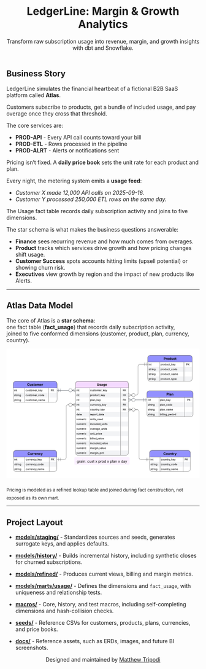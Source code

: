 <h1 align="center">LedgerLine: Margin & Growth Analytics</h1>

<p align="center">
  Transform raw subscription usage into revenue, margin, and growth insights with dbt and Snowflake.
  <br/><br/>
</p>

## Business Story

LedgerLine simulates the financial heartbeat of a fictional B2B SaaS platform called **Atlas**. 

Customers subscribe to products, get a bundle of included usage, and pay overage once they cross that threshold.  

The core services are:  
- **PROD-API** - Every API call counts toward your bill
- **PROD-ETL** - Rows processed in the pipeline
- **PROD-ALRT** - Alerts or notifications sent

Pricing isn’t fixed. A **daily price book** sets the unit rate for each product and plan.  

Every night, the metering system emits a **usage feed**:

- *Customer X made 12,000 API calls on 2025-09-16.*  
- *Customer Y processed 250,000 ETL rows on the same day.*  

The Usage fact table records daily subscription activity and joins to five dimensions.  

The star schema is what makes the business questions answerable:  
- **Finance** sees recurring revenue and how much comes from overages.
- **Product** tracks which services drive growth and how pricing changes shift usage.
- **Customer Success** spots accounts hitting limits (upsell potential) or showing churn risk.
- **Executives** view growth by region and the impact of new products like Alerts.

---

## Atlas Data Model

The core of Atlas is a **star schema**:  
one fact table (**fact_usage**) that records daily subscription activity,  
joined to five conformed dimensions (customer, product, plan, currency, country).

![LedgerLine Architecture](docs/assets/erd_physical_model_2.png)

<sub>Pricing is modeled as a refined lookup table and joined during fact construction, not exposed as its own mart.</sub>

---

## Project Layout

- **[models/staging/](models/staging/)** - Standardizes sources and seeds, generates surrogate keys, and applies defaults.

- **[models/history/](models/history/)** - Builds incremental history, including synthetic closes for churned subscriptions.

- **[models/refined/](models/refined/)** - Produces current views, billing and margin metrics.

- **[models/marts/usage/](models/marts/usage/)** - Defines the dimensions and `fact_usage`, with uniqueness and relationship tests.

- **[macros/](macros/)** - Core, history, and test macros, including self-completing dimensions and hash-collision checks.

- **[seeds/](seeds/)** - Reference CSVs for customers, products, plans, currencies, and price books.

- **[docs/](docs/)** - Reference assets, such as ERDs, images, and future BI screenshots.


<p align="center">Designed and maintained by <a href="https://github.com/moveeleven-data">Matthew Tripodi</a></p>
